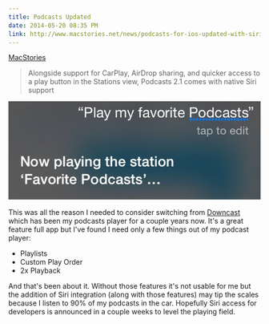 ```yaml
---
title: Podcasts Updated
date: 2014-05-20 08:35 PM
link: http://www.macstories.net/news/podcasts-for-ios-updated-with-siri-integration-improved-show-notes-support-and-more
---
```


[MacStories](http://www.macstories.net/news/podcasts-for-ios-updated-with-siri-integration-improved-show-notes-support-and-more/)

>Alongside support for CarPlay, AirDrop sharing, and quicker access to a play button in the Stations view, Podcasts 2.1 comes with native Siri support

![Podcasts Siri Integration](../Images/podcasts-siri.jpg)

This was all the reason I needed to consider switching from [Downcast](https://itunes.apple.com/us/app/downcast/id393858566?mt=8&uo=4&at=10lqks&at=10lqks) which has been my podcasts player for a couple years now. It's a great feature full app but I've found I need only a few things out of my podcast player:

* Playlists
* Custom Play Order
* 2x Playback

And that's been about it. Without those features it's not usable for me but the addition of Siri integration (along with those features) may tip the scales because I listen to 90% of my podcasts in the car. Hopefully Siri access for developers is announced in a couple weeks to level the playing field.
